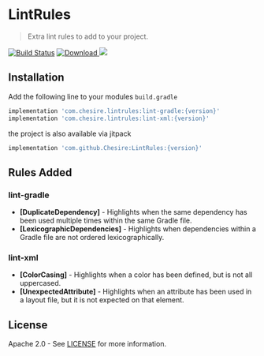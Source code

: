 # LintRules  

> Extra lint rules to add to your project.

[![Build Status](https://app.bitrise.io/app/21368f5327d4f32e/status.svg?token=TMTWcLyeJ2NzlcqwsFLKeQ&branch=master)](https://app.bitrise.io/app/21368f5327d4f32e)
[![Download](https://api.bintray.com/packages/chesire/LintRules/lint-gradle/images/download.svg) ](https://bintray.com/chesire/LintRules/lint-gradle/_latestVersion)
[![](https://jitpack.io/v/Chesire/LintRules.svg)](https://jitpack.io/#Chesire/LintRules)

## Installation

Add the following line to your modules `build.gradle`

```gradle
implementation 'com.chesire.lintrules:lint-gradle:{version}'
implementation 'com.chesire.lintrules:lint-xml:{version}'
```

the project is also available via jitpack

```gradle
implementation 'com.github.Chesire:LintRules:{version}'
```

## Rules Added

### lint-gradle
- **[DuplicateDependency]** - Highlights when the same dependency has been used multiple times within the same Gradle file.  
- **[LexicographicDependencies]** - Highlights when dependencies within a Gradle file are not ordered lexicographically.

### lint-xml
- **[ColorCasing]** - Highlights when a color has been defined, but is not all uppercased. 
- **[UnexpectedAttribute]** - Highlights when an attribute has been used in a layout file, but it is not expected on that element.

## License

Apache 2.0 - See [LICENSE](https://github.com/Chesire/LintRules/blob/master/LICENSE) for more information.